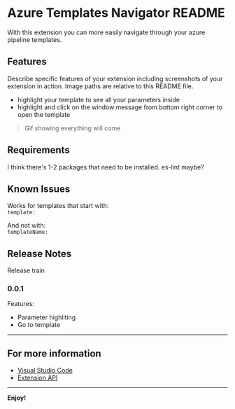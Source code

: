 # Azure Templates Navigator README

With this extension you can more easily navigate through your azure pipeline templates. 

## Features

Describe specific features of your extension including screenshots of your extension in action. Image paths are relative to this README file.

- highlight your template to see all your parameters inside
- highlight and click on the window message from bottom right corner to open the template


> Gif showing everything will come

## Requirements

I think there's 1-2 packages that need to be installed. es-lint maybe?

## Known Issues

Works for templates that start with:\
`template:`

And not with:\
`templateName:`

## Release Notes

Release train

### 0.0.1

Features:
- Parameter highliting
- Go to template
---


## For more information

* [Visual Studio Code](https://code.visualstudio.com/)
* [Extension API](https://code.visualstudio.com/api)
---
**Enjoy!**
